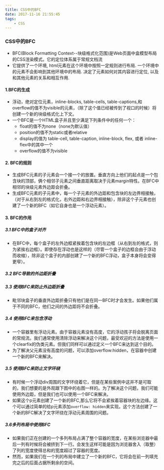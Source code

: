 ```yaml
---
title: CSS中的BFC
date: 2017-11-16 21:55:45
tags:
    - CSS
---
```

### CSS中的BFC
- BFC(Block Formatting Context--块级格式化范围)是Web页面中盒模型布局的CSS渲染模式。它的定位体系属于常规文档流
- 它提供了一个环境, html元素在这个环境中按照一定规则进行布局. 一个环境中的元素不会影响到其他环境中的布局. 决定了元素如何对其内容进行定位, 以及和其他元素的关系和相互作用.

#### 1.BFC的生成
- 浮动，绝对定位元素，inline-blocks, table-cells, table-captions,和overflow的值不为visible的元素，（除了这个值已经被传到了视口的时候）将创建一个新的块级格式化上下文。
- 一个BFC是一个HTML盒子并且至少满足下列条件中的任何一个：
    - float的值不为none（none为默认值）
    - position的值不为static或者relative
    - display的值为 table-cell, table-caption, inline-block, flex, 或者 inline-flex中的其中一个
    - overflow的值不为visible
<!--more-->
#### 2. BFC的规则
- 生成BFC元素的子元素会一个接一个的放置。垂直方向上他们的起点是一个包含块的顶部，俩个相邻子元素之间垂直距离取决于元素margin特性。在BFC中相邻的块级元素外边距会折叠。
- 生成BFC元素的子元素中，每一个子元素的外边距和包含块的左边界相接触，（对于从右到左的格式化，右外边距和右边界相接触），除非这个子元素也创建了一个新的BFC（如它自身也是一个浮动元素）。

#### 3. BFC的作用
##### 3.1 BFC中的盒子对齐
- 在BFC中，每个盒子的左外边框紧挨着包含块的左边框（从右到左的格式，则为紧挨右边框）。即使存在浮动也是这样的（尽管一个盒子的边框会由于浮动而收缩），除非这个盒子的内部创建了一个新的BFC浮动，盒子本身将会变得更窄）。

##### 3.2 BFC导致的外边距折叠
##### 3.3 使用BFC来防止外边距折叠
- 毗邻块盒子的垂直外边距折叠只有他们是在同一BFC时才会发生。如果他们属于不同的BFC，他们之间的外边距将不会折叠。

##### 3.4 使用BFC来包含浮动
- 一个容器里有浮动元素。由于容器元素没有高度，它的浮动孩子将会脱离页面的常规流。我们通常使用清除浮动来解决这个问题，最受欢迎的方法是使用一个clearfix的伪类元素。但我们同样可以通过定义一个BFC来达到这个目的。
- 为了解决父元素没有高度的问题，可以添加overflow:hidden，在容器中创建一个新的BFC来解决。

##### 3.5 使用BFC来防止文字环绕
- 有时候一个浮动div周围的文字环绕着它，但是在某些案例中这并不是可取的，我们想要的是外观跟下图中的右图一样的。为了解决这个问题，我们可能使用外边距，但是我们也可以使用一个BFC来解决。
- 如果这个p元素创建了一个新的BFC,那么它将不会紧挨着容器块的左边缘。这个可以通过简单的给p元素添加```overflow: hidden```来实现。这个方法创建了一个新的BFC解决了文字环绕在浮动元素周围的问题。

##### 3.6多列布局中使用BFC
- 如果我们正在创建的一个多列布局占满了整个容器的宽度，在某些浏览器中最后一列有时候将会被挤到下一行。会发生这样可能是因为浏览器舍入（取整）了列的宽度使得总和的宽度超过了容器的宽度。
- 然而，如果我们在一个列的布局中建立了一个新的BFC，它将会在前一列填充完之后的后面占据所剩余的空间。
